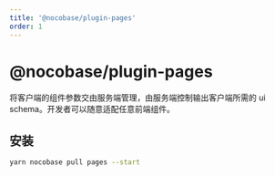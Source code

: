 ```yaml
---
title: '@nocobase/plugin-pages'
order: 1
---
```


# @nocobase/plugin-pages

将客户端的组件参数交由服务端管理，由服务端控制输出客户端所需的 ui schema。开发者可以随意适配任意前端组件。

## 安装

```bash
yarn nocobase pull pages --start
```
